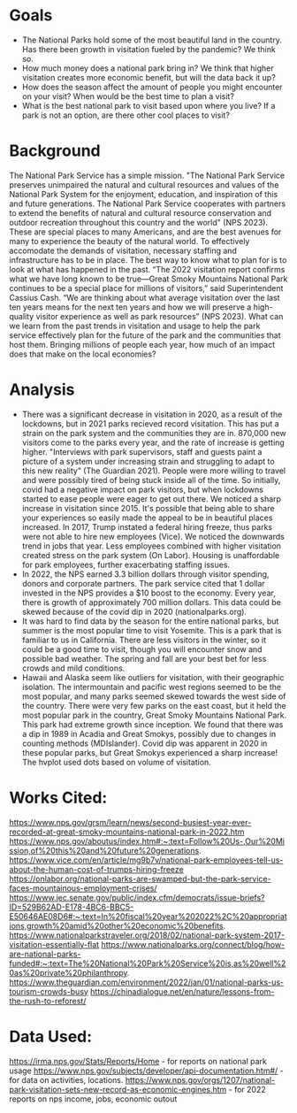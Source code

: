 # Goals 

* The National Parks hold some of the most beautiful land in the country. Has there been growth in visitation fueled by the pandemic? We think so.
* How much money does a national park bring in? We think that higher visitation creates more economic benefit, but will the data back it up? 
* How does the season affect the amount of people you might encounter on your visit? When would be the best time to plan a visit? 
* What is the best national park to visit based upon where you live? If a park is not an option, are there other cool places to visit?

# Background

The National Park Service has a simple mission. "The National Park Service preserves unimpaired the natural and cultural resources and values of the National Park System for the enjoyment, education, and inspiration of this and future generations. The National Park Service cooperates with partners to extend the benefits of natural and cultural resource conservation and outdoor recreation throughout this country and the world" (NPS 2023). These are special places to many Americans, and are the best avenues for many to experience the beauty of the natural world. To effectively accomodate the demands of visitation, necessary staffing and infrastructure has to be in place. The best way to know what to plan for is to look at what has happened in the past. “The 2022 visitation report confirms what we have long known to be true—Great Smoky Mountains National Park continues to be a special place for millions of visitors,” said Superintendent Cassius Cash. “We are thinking about what average visitation over the last ten years means for the next ten years and how we will preserve a high-quality visitor experience as well as park resources” (NPS 2023). What can we learn from the past trends in visitation and usage to help the park service effectively plan for the future of the park and the communities that host them. Bringing millions of people each year, how much of an impact does that make on the local economies?

# Analysis

* There was a significant decrease in visitation in 2020, as a result of the lockdowns, but in 2021 parks recieved record visitation. This has put a strain on the park system and the communities they are in. 870,000 new visitors come to the parks every year, and the rate of increase is getting higher. "Interviews with park supervisors, staff and guests paint a picture of a system under increasing strain and struggling to adapt to this new reality" (The Guardian 2021). People were more willing to travel and were possibly tired of being stuck inside all of the time. So initially, covid had a negative impact on park visitors, but when lockdowns started to ease people were eager to get out there. We noticed a sharp increase in visitation since 2015. It's possible that being able to share your experiences so easily made the appeal to be in beautiful places increased. In 2017, Trump instated a federal hiring freeze, thus parks were not able to hire new employees (Vice). We noticed the downwards trend in jobs that year. Less employees combined with higher visitation created stress on the park system (On Labor). Housing is unaffordable for park employees, further exacerbating staffing issues. 
* In 2022, the NPS earned 3.3 billion dollars through visitor spending, donors and corporate partners. The park service cited that 1 dollar invested in the NPS provides a $10 boost to the economy. Every year, there is growth of approximately 700 million dollars. This data could be skewed because of the covid dip in 2020 (nationalparks.org). 
* It was hard to find data by the season for the entire national parks, but summer is the most popular time to visit Yosemite. This is a park that is familiar to us in California. There are less visitors in the winter, so it could be a good time to visit, though you will encounter snow and possible bad weather. The spring and fall are your best bet for less crowds and mild conditions. 
* Hawaii and Alaska seem like outliers for visitation, with their geographic isolation. The intermountain and pacific west regions seemed to be the most popular, and many parks seemed skewed towards the west side of the country. There were very few parks on the east coast, but it held the most popular park in the country, Great Smoky Mountains National Park. This park had extreme growth since inception. We found that there was a dip in 1989 in Acadia and Great Smokys, possibly due to changes in counting methods (MDIslander). Covid dip was apparent in 2020 in these popular parks, but Great Smokys experienced a sharp increase! The hvplot used dots based on volume of visitation. 

# Works Cited:

https://www.nps.gov/grsm/learn/news/second-busiest-year-ever-recorded-at-great-smoky-mountains-national-park-in-2022.htm
https://www.nps.gov/aboutus/index.htm#:~:text=Follow%20Us-,Our%20Mission,of%20this%20and%20future%20generations.
https://www.vice.com/en/article/mg9b7v/national-park-employees-tell-us-about-the-human-cost-of-trumps-hiring-freeze
https://onlabor.org/national-parks-are-swamped-but-the-park-service-faces-mountainous-employment-crises/
https://www.jec.senate.gov/public/index.cfm/democrats/issue-briefs?ID=529B62AD-E178-4BC6-BBC5-E50646AE08D6#:~:text=In%20fiscal%20year%202022%2C%20appropriations,growth%20amid%20other%20economic%20benefits.
https://www.nationalparkstraveler.org/2018/02/national-park-system-2017-visitation-essentially-flat
https://www.nationalparks.org/connect/blog/how-are-national-parks-funded#:~:text=The%20National%20Park%20Service%20is,as%20well%20as%20private%20philanthropy.
https://www.theguardian.com/environment/2022/jan/01/national-parks-us-tourism-crowds-busy
https://chinadialogue.net/en/nature/lessons-from-the-rush-to-reforest/


# Data Used: 

https://irma.nps.gov/Stats/Reports/Home - for reports on national park usage
https://www.nps.gov/subjects/developer/api-documentation.htm#/ - for data on activities, locations.
https://www.nps.gov/orgs/1207/national-park-visitation-sets-new-record-as-economic-engines.htm - for 2022 reports on nps income, jobs, economic outout
